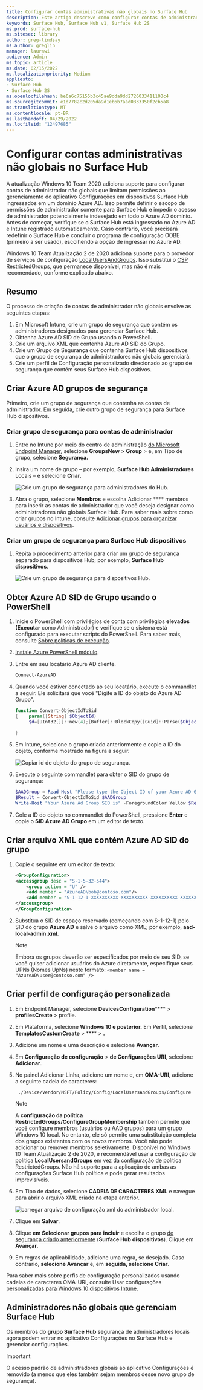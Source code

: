 ```yaml
---
title: Configurar contas administrativas não globais no Surface Hub
description: Este artigo descreve como configurar contas de administrador não globais para gerenciar Surface Hub e Surface Hub 2S.
keywords: Surface Hub, Surface Hub v1, Surface Hub 2S
ms.prod: surface-hub
ms.sitesec: library
author: greg-lindsay
ms.author: greglin
manager: laurawi
audience: Admin
ms.topic: article
ms.date: 02/15/2022
ms.localizationpriority: Medium
appliesto:
- Surface Hub
- Surface Hub 2S
ms.openlocfilehash: be6a6c75155b3c45ae9dda9dd2726033411100c4
ms.sourcegitcommit: e1d7782c2d205da9d1eb6b7aad0333350f2cb5a8
ms.translationtype: MT
ms.contentlocale: pt-BR
ms.lasthandoff: 04/29/2022
ms.locfileid: "12497685"
---
```

# <a name="configure-non-global-admin-accounts-on-surface-hub"></a>Configurar contas administrativas não globais no Surface Hub

A atualização Windows 10 Team 2020 adiciona suporte para configurar contas de administrador não globais que limitam permissões ao gerenciamento do aplicativo Configurações em dispositivos Surface Hub ingressados em um domínio Azure AD. Isso permite definir o escopo de permissões de administrador somente para Surface Hub e impedir o acesso de administrador potencialmente indesejado em todo o Azure AD domínio. Antes de começar, verifique se o Surface Hub está ingressado no Azure AD e Intune registrado automaticamente. Caso contrário, você precisará redefinir o Surface Hub e concluir o programa de configuração OOBE (primeiro a ser usado), escolhendo a opção de ingressar no Azure AD.

Windows 10 Team Atualização 2 de 2020 adiciona suporte para o provedor de serviços de configuração [LocalUsersAndGroups](/windows/client-management/mdm/policy-csp-localusersandgroups). Isso substitui o [CSP RestrictedGroups](/windows/client-management/mdm/policy-csp-restrictedgroups), que permanece disponível, mas não é mais recomendado, conforme explicado abaixo.

## <a name="summary"></a>Resumo

O processo de criação de contas de administrador não globais envolve as seguintes etapas:

1. Em Microsoft Intune, crie um grupo de segurança que contém os administradores designados para gerenciar Surface Hub.
2. Obtenha Azure AD SID de Grupo usando o PowerShell.
3. Crie um arquivo XML que contenha Azure AD SID do Grupo.
4. Crie um Grupo de Segurança que contenha Surface Hub dispositivos que o grupo de segurança de administradores não globais gerenciará. 
5. Crie um perfil de Configuração personalizado direcionado ao grupo de segurança que contém seus Surface Hub dispositivos.

## <a name="create-azure-ad-security-groups"></a>Criar Azure AD grupos de segurança

Primeiro, crie um grupo de segurança que contenha as contas de administrador. Em seguida, crie outro grupo de segurança para Surface Hub dispositivos.  

### <a name="create-security-group-for-admin-accounts"></a>Criar grupo de segurança para contas de administrador

1. Entre no Intune por meio do centro de administração [do Microsoft Endpoint Manager](https://go.microsoft.com/fwlink/?linkid=2109431), selecione **GroupsNew** >  **Group** > e, em Tipo de grupo, selecione **Segurança.**
2. Insira um nome de grupo – por exemplo, **Surface Hub Administradores** Locais – e selecione **Criar.**

     ![Crie um grupo de segurança para administradores do Hub.](images/sh-create-sec-group.png)

3. Abra o grupo, selecione **Membros** e escolha Adicionar **** membros para inserir as contas de administrador que você deseja designar como administradores não globais Surface Hub. Para saber mais sobre como criar grupos no Intune, consulte [Adicionar grupos para organizar usuários e dispositivos](/mem/intune/fundamentals/groups-add).

### <a name="create-security-group-for-surface-hub-devices"></a>Criar um grupo de segurança para Surface Hub dispositivos

1. Repita o procedimento anterior para criar um grupo de segurança separado para dispositivos Hub; por exemplo, **Surface Hub dispositivos**.

     ![Crie um grupo de segurança para dispositivos Hub.](images/sh-create-sec-group-devices.png)

## <a name="obtain-azure-ad-group-sid-using-powershell"></a>Obter Azure AD SID de Grupo usando o PowerShell

1. Inicie o PowerShell com privilégios de conta com privilégios **elevados (Executar** como Administrador) e verifique se o sistema está configurado para executar scripts do PowerShell. Para saber mais, consulte [Sobre políticas de execução](/powershell/module/microsoft.powershell.core/about/about_execution_policies?).
2. [Instale Azure PowerShell módulo](/powershell/azure/install-az-ps).
3. Entre em seu locatário Azure AD cliente.

    ```powershell
    Connect-AzureAD
    ```

4. Quando você estiver conectado ao seu locatário, execute o commandlet a seguir. Ele solicitará que você "Digite a ID do objeto do Azure AD Grupo".

    ```powershell
    function Convert-ObjectIdToSid
    {    param([String] $ObjectId)   
         $d=[UInt32[]]::new(4);[Buffer]::BlockCopy([Guid]::Parse($ObjectId).ToByteArray(),0,$d,0,16);"S-1-12-1-$d".Replace(' ','-')
      
    }
    ```

5. Em Intune, selecione o grupo criado anteriormente e copie a ID do objeto, conforme mostrado na figura a seguir.

     ![Copiar id de objeto do grupo de segurança.](images/sh-objectid.png)

6. Execute o seguinte commandlet para obter o SID do grupo de segurança:

    ```powershell
    $AADGroup = Read-Host "Please type the Object ID of your Azure AD Group"
    $Result = Convert-ObjectIdToSid $AADGroup
    Write-Host "Your Azure Ad Group SID is" -ForegroundColor Yellow $Result
    ```

7. Cole a ID do objeto no commandlet do PowerShell, pressione **Enter** e copie o **SID Azure AD Grupo** em um editor de texto.

## <a name="create-xml-file-containing-azure-ad-group-sid"></a>Criar arquivo XML que contém Azure AD SID do grupo

1. Copie o seguinte em um editor de texto:

    ```xml
    <GroupConfiguration>
    <accessgroup desc = "S-1-5-32-544">
        <group action = "U" />
        <add member = "AzureAD\bob@contoso.com"/>
        <add member = "S-1-12-1-XXXXXXXXXX-XXXXXXXXXX-XXXXXXXXXX-XXXXXXXXXX"/>
    </accessgroup>
    </GroupConfiguration>
    ```
2. Substitua o SID de espaço reservado (começando com S-1-12-1) pelo SID do grupo **Azure AD** e salve o arquivo como XML; por exemplo, **aad-local-admin.xml**.

      > [!NOTE]
      > Embora os grupos deverão ser especificados por meio de seu SID, se você quiser adicionar usuários do Azure diretamente, especifique seus UPNs (Nomes UpNs) neste formato: `<member name = "AzureAD\user@contoso.com" />`

## <a name="create-custom-configuration-profile"></a>Criar perfil de configuração personalizada

1. Em Endpoint Manager, selecione **DevicesConfiguration****** >  **profilesCreate** >  profile.
2. Em Plataforma, selecione **Windows 10 e posterior.** Em Perfil, selecione **TemplatesCustomCreate** > **** > **.**
3. Adicione um nome e uma descrição e selecione **Avançar.**
4. Em **Configuração de configuração** >  **de Configurações URI**, selecione **Adicionar**.
5. No painel Adicionar Linha, adicione um nome e, em     **OMA-URI**, adicione a seguinte cadeia de caracteres:

    ```OMA-URI
     ./Device/Vendor/MSFT/Policy/Config/LocalUsersAndGroups/Configure
    ```

   > [!NOTE]
   > A **configuração da política RestrictedGroups/ConfigureGroupMembership** também permite que você configure membros (usuários ou AAD grupos) para um grupo Windows 10 local. No entanto, ele só permite uma substituição completa dos grupos existentes com os novos membros. Você não pode adicionar ou remover membros seletivamente.  Disponível no Windows 10 Team Atualização 2 de 2020, é recomendável usar a configuração de política **LocalUsersandGroups** em vez da configuração de política RestrictedGroups. Não há suporte para a aplicação de ambas as configurações Surface Hub política e pode gerar resultados imprevisíveis.

6. Em Tipo de dados, selecione **CADEIA DE CARACTERES XML** e navegue para abrir o arquivo XML criado na etapa anterior.

     ![carregar arquivo de configuração xml do administrador local.](images/sh-local-admin-config.png)

7. Clique em **Salvar**.
8. Clique **em Selecionar grupos para incluir** e escolha o grupo [de segurança criado anteriormente](#create-security-group-for-surface-hub-devices) (**Surface Hub dispositivos**). Clique em **Avançar**.
9. Em regras de aplicabilidade, adicione uma regra, se desejado. Caso contrário, **selecione Avançar** e, em **seguida, selecione Criar**.

Para saber mais sobre perfis de configuração personalizados usando cadeias de caracteres OMA-URI, consulte Usar configurações [personalizadas para Windows 10 dispositivos Intune](/mem/intune/configuration/custom-settings-windows-10).

## <a name="non-global-admins-managing-surface-hub"></a>Administradores não globais que gerenciam Surface Hub

Os membros do **grupo Surface Hub** segurança de administradores locais agora podem entrar no aplicativo Configurações no Surface Hub e gerenciar configurações.

> [!IMPORTANT]
> O acesso padrão de administradores globais ao aplicativo Configurações é removido (a menos que eles também sejam membros desse novo grupo de segurança).
